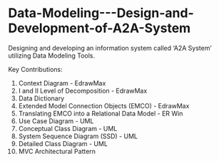 # Data-Modeling---Design-and-Development-of-A2A-System

Designing and developing an information system called ‘A2A System’ utilizing Data Modeling Tools.

Key Contributions:
1. Context Diagram - EdrawMax
2. I and II Level of Decomposition - EdrawMax
3. Data Dictionary 
4. Extended Model Connection Objects (EMCO) - EdrawMax
5. Translating EMCO into a Relational Data Model - ER Win
6. Use Case Diagram - UML 
7. Conceptual Class Diagram - UML 
8. System Sequence Diagram (SSD) - UML
9. Detailed Class Diagram - UML
10. MVC Architectural Pattern
